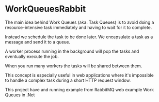 # WorkQueuesRabbit

The main idea behind Work Queues (aka: Task Queues) is to avoid doing a resource-intensive task immediately and having to wait for it to complete. 


Instead we schedule the task to be done later. We encapsulate a task as a message and send it to a queue. 


A worker process running in the background will pop the tasks and eventually execute the job. 


When you run many workers the tasks will be shared between them.

This concept is especially useful in web applications where it's impossible to handle a complex task during a short HTTP request window.

This project have and running example from RabbitMQ web example Work Queues in .Net
